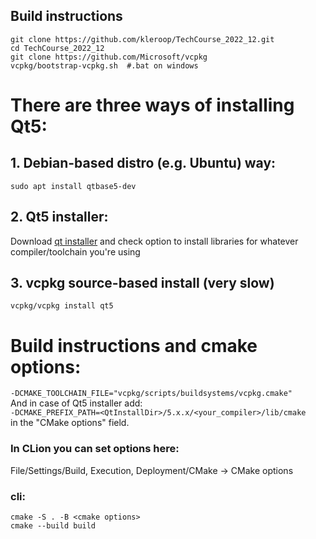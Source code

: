## Build instructions

```shell script
git clone https://github.com/kleroop/TechCourse_2022_12.git
cd TechCourse_2022_12
git clone https://github.com/Microsoft/vcpkg
vcpkg/bootstrap-vcpkg.sh  #.bat on windows
```

# There are three ways of installing Qt5:

## 1. Debian-based distro (e.g. Ubuntu) way:

```shell script
sudo apt install qtbase5-dev
```

## 2. Qt5 installer:

Download [qt installer](https://www.qt.io/offline-installers) and check option to install libraries for
whatever compiler/toolchain you're using

## 3. vcpkg source-based install (very slow)

```shell script
vcpkg/vcpkg install qt5
```

# Build instructions and cmake options:

`-DCMAKE_TOOLCHAIN_FILE="vcpkg/scripts/buildsystems/vcpkg.cmake"` \
And in case of Qt5 installer add: \
`-DCMAKE_PREFIX_PATH=<QtInstallDir>/5.x.x/<your_compiler>/lib/cmake` \
in the "CMake options" field.

### In CLion you can set options here:

File/Settings/Build, Execution, Deployment/CMake -> CMake options

### cli:

```shell script
cmake -S . -B <cmake options>
cmake --build build
```
